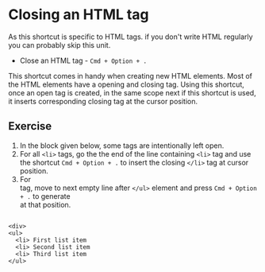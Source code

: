 Closing an HTML tag
====================

As this shortcut is specific to HTML tags. if you don't write HTML regularly
you can probably skip this unit.

* Close an HTML tag - `Cmd + Option + .`

This shortcut comes in handy when creating new HTML elements. Most of the
HTML elements have a opening and closing tag. Using this shortcut, once an
open tag is created, in the same scope next if this shortcut is used, it inserts
corresponding closing tag at the cursor position.

Exercise
---------

1. In the block given below, some tags are intentionally left open.
2. For all `<li>` tags, go the the end of the line containing `<li>` tag and
   use the shortcut `Cmd + Option + .` to insert the closing `</li>` tag at
   cursor position.
3. For <div> tag, move to next empty line after `</ul>` element and press
   `Cmd + Option + .` to generate </div> at that position.

```

<div>
<ul>
  <li> First list item
  <li> Second list item
  <li> Third list item
</ul>

```